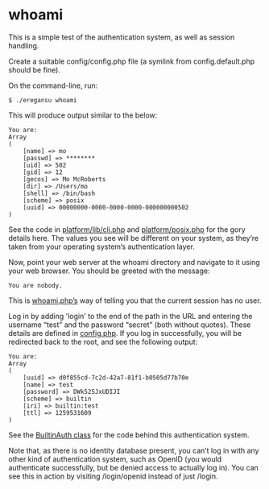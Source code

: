 whoami
======

This is a simple test of the authentication system, as well as session handling.

Create a suitable config/config.php file (a symlink from config.default.php should be fine).

On the command-line, run:

	$ ./eregansu whoami
	
This will produce output similar to the below:

	You are:
	Array
	(
	    [name] => mo
	    [passwd] => ********
	    [uid] => 502
	    [gid] => 12
	    [gecos] => Mo McRoberts
	    [dir] => /Users/mo
	    [shell] => /bin/bash
	    [scheme] => posix
	    [uuid] => 00000000-0000-0000-0000-000000000502
	)

See the code in [platform/lib/cli.php](http://github.com/nexgenta/eregansu/blob/master/lib/cli.php) and [platform/posix.php](http://github.com/nexgenta/eregansu/blob/master/posix.php) for the gory details here. The values you see will be different on your system, as they’re taken from your operating system’s authentication layer.

Now, point your web server at the whoami directory and navigate to it using your web browser. You should be greeted with the message:

	You are nobody.

This is [whoami.php’s](http://github.com/nexgenta/Eregansu-Examples/blob/master/whoami/app/whoami.php) way of telling you that the current session has no user.

Log in by adding 'login' to the end of the path in the URL and entering the username “test” and the password “secret” (both without quotes). These details are defined in [config.php](http://github.com/nexgenta/Eregansu-Examples/blob/master/whoami/config/config.default.php). If you log in successfully, you will be redirected back to the root, and see the following output:

	You are:
	Array
	(
	    [uuid] => d0f855cd-7c2d-42a7-81f1-b0505d77b70e
	    [name] => test
	    [password] => DWk525JxUDIJI
	    [scheme] => builtin
	    [iri] => builtin:test
	    [ttl] => 1259531609
	)

See the [BuiltinAuth class](http://github.com/nexgenta/eregansu/blob/master/auth.php) for the code behind this authentication system.

Note that, as there is no identity database present, you can’t log in with any other kind of authentication system, such as OpenID (you would authenticate successfully, but be denied access to actually log in). You can see this in action by visiting /login/openid instead of just /login.

